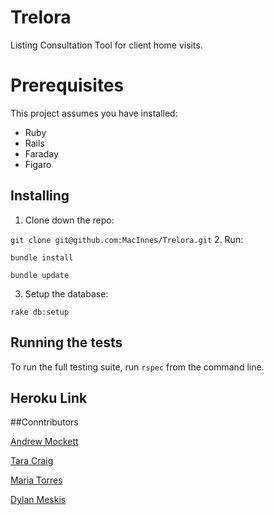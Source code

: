 # Trelora 

Listing Consultation Tool for client home visits. 


# Prerequisites
 This project assumes you have installed: 
 * Ruby
 * Rails
 * Faraday
 * Figaro
 


## Installing

1. Clone down the repo:

`git clone git@github.com:MacInnes/Trelora.git`
2. Run: 

`bundle install`
  
`bundle update`
  
3. Setup the database: 

 `rake db:setup`



## Running the tests
To run the full testing suite, run `rspec` from the command line. 

## Heroku Link


##Conntributors

[Andrew Mockett ](https://github.com/MacInnes)

[Tara Craig](https://github.com/TCraig7)

[Maria Torres](https://github.com/tmaria17)

[Dylan Meskis](https://github.com/dmeskis)
